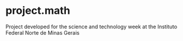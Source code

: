# project.math
Project developed for the science and technology week at the Instituto Federal Norte de Minas Gerais
